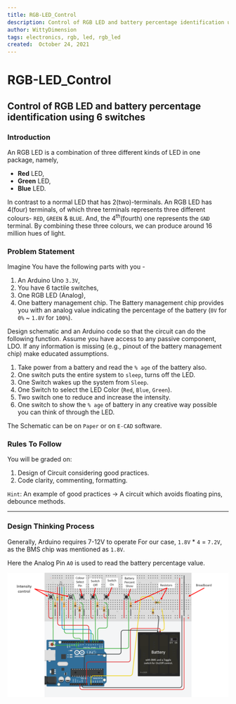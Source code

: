 ```yaml
---
title: RGB-LED_Control
description: Control of RGB LED and battery percentage identification using 6 switches
author: WittyDimension
tags: electronics, rgb, led, rgb_led
created:  October 24, 2021
---
```


RGB-LED_Control
===============
## Control of RGB LED and battery percentage identification using 6 switches

### Introduction

An RGB LED is a combination of three different kinds of LED in one package, namely,
* **Red** LED,
* **Green** LED,
* **Blue** LED.

In contrast to a normal LED that has 2(two)-terminals. An RGB LED has 4(four) terminals, of which three terminals represents three different colours- `RED`, `GREEN` & `BLUE`. And, the 4<sup>th</sup>(fourth) one represents the `GND` terminal. By combining these three colours, we can produce around 16 million hues of light.

### Problem Statement

Imagine You have the following parts with you - 
1.  An Arduino Uno `3.3V`, 
2.  You have 6 tactile switches,
3.  One RGB LED (Analog),
4.  One battery management chip.  The Battery management chip provides you with an analog value indicating 
the percentage of the battery (`0V` for `0%` ~ `1.8V` for `100%`). 

Design schematic and an Arduino code so that the circuit can do the following function. Assume you have 
access to any passive component, LDO. If any information is missing (e.g., pinout of the battery management chip) 
make educated assumptions.
 
1.  Take power from a battery and read the `% age` of the battery also.
2.  One switch puts the entire system to `sleep`, turns off the LED.
3.  One Switch wakes up the system from `Sleep`.
4.  One Switch to select the LED Color (`Red`, `Blue`, `Green`).
5.  Two switch one to reduce and increase the intensity.
6.  One switch to show the `% age` of battery in any creative way possible you can think of through the LED.

The Schematic can be on `Paper` or on `E-CAD` software.

### Rules To Follow

You will be graded on:
1. Design of Circuit considering good practices.
2. Code clarity, commenting, formatting.

`Hint`: An example of good practices -> A circuit which avoids floating pins, debounce methods.

------------------------------------------------------------------------------------------------------------------------------------------------------------

### Design Thinking Process

Generally, Arduino requires 7-12V to operate
For our case, `1.8V` * `4` = `7.2V`, as the BMS chip was mentioned as `1.8V`.

Here the Analog Pin `A0` is used to read the battery percentage value.


[![My Designed Circuit in TinkerCAD](https://github.com/WittyDimension/rgbControl_6switches/raw/main/images/ckt_diagram.png)](#features)

